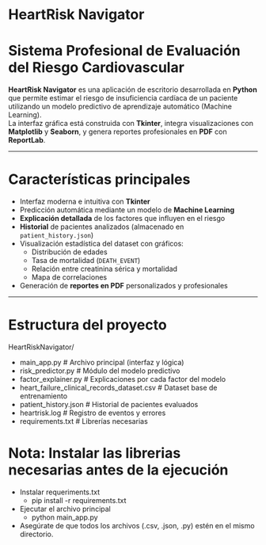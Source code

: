# HeartRisk Navigator

# Sistema Profesional de Evaluación del Riesgo Cardiovascular

**HeartRisk Navigator** es una aplicación de escritorio desarrollada en **Python** que permite estimar el riesgo de insuficiencia cardíaca de un paciente utilizando un modelo predictivo de aprendizaje automático (Machine Learning).  
La interfaz gráfica está construida con **Tkinter**, integra visualizaciones con **Matplotlib** y **Seaborn**, y genera reportes profesionales en **PDF** con **ReportLab**.

---

# Características principales

- Interfaz moderna e intuitiva con **Tkinter**  
- Predicción automática mediante un modelo de **Machine Learning**  
- **Explicación detallada** de los factores que influyen en el riesgo  
- **Historial** de pacientes analizados (almacenado en `patient_history.json`)  
- Visualización estadística del dataset con gráficos:
  - Distribución de edades  
  - Tasa de mortalidad (`DEATH_EVENT`)  
  - Relación entre creatinina sérica y mortalidad  
  - Mapa de correlaciones  
- Generación de **reportes en PDF** personalizados y profesionales  

---

# Estructura del proyecto

HeartRiskNavigator/

- main_app.py # Archivo principal (interfaz y lógica)
- risk_predictor.py # Módulo del modelo predictivo
- factor_explainer.py # Explicaciones por cada factor del modelo
- heart_failure_clinical_records_dataset.csv # Dataset base de entrenamiento
- patient_history.json # Historial de pacientes evaluados
- heartrisk.log # Registro de eventos y errores
- requirements.txt # Librerías necesarias


# Nota: Instalar las librerias necesarias antes de la ejecución

* Instalar requeriments.txt
  - pip install -r requirements.txt
* Ejecutar el archivo principal
  - python main_app.py
* Asegúrate de que todos los archivos (.csv, .json, .py) estén en el mismo directorio.


